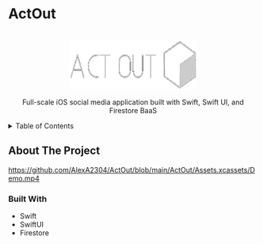 # ActOut
<br />
<div align="center">
  <a href="https://github.com/AlexA2304/ActOut/">
    <img src="ActOut/Assets.xcassets/logo-light.imageset/logo-light.png" alt="Logo" width="260" height="100">
  </a>

  <p align="center">
    Full-scale iOS social media application built with Swift, Swift UI, and Firestore BaaS
  </p>
</div>



<!-- TABLE OF CONTENTS -->
<details>
  <summary>Table of Contents</summary>
  <ol>
    <li>
      <a href="#about-the-project">About The Project</a>
      <ul>
        <li><a href="#built-with">Built With</a></li>
      </ul>
    </li>
    <li><a href="#usage">Usage</a></li>
    <li><a href="#contact">Contact</a></li>
  </ol>
</details>



<!-- ABOUT THE PROJECT -->
## About The Project
https://github.com/AlexA2304/ActOut/blob/main/ActOut/Assets.xcassets/Demo.mp4



### Built With

* Swift
* SwiftUI
* Firestore
